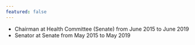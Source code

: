 ```yaml
---
featured: false
---
```

* Chairman at Health Committee (Senate) from June 2015 to June 2019
* Senator at Senate from May 2015 to May 2019

